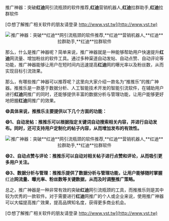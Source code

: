推广神器：突破**红迪**网引流瓶颈的软件推荐,**红迪**营销机器人,**红迪**拉群助手,**红迪**拉群软件

[😍想了解推广相关软件的朋友请登录 http://www.vst.tw](http://www.vst.tw)

 <center><img src="https://vst.tw/MP4/tuiguang/png/1.png" alt="推广神器：突破**红迪**网引流瓶颈的软件推荐,**红迪**营销机器人,**红迪**拉群助手,**红迪**拉群软件"></center>

那么，什么是推广神器呢？简单来说，推广神器就是一种能够帮助用户快速提升**红迪**网流量、增加粉丝的软件工具。通过多种渠道自动发帖、自动点赞、自动评论等功能，推广神器能够让用户在短时间内迅速提高**红迪**网的曝光率以及粉丝数，从而实现目标引流效果。

那么，有哪些推广神器可以推荐呢？这里向大家介绍一款名为“推推乐”的推广神器。推推乐是一款基于数据分析、人工智能技术开发的智能引流软件，在辅助用户进行**红迪**网推广的同时，还能够提供丰富的数据分析与管理功能，让用户能够更好地把握**红迪**网推广的效果。

**😄具体来说，推推乐主要提供以下几个方面的功能：**

**😄1、自动发帖：推推乐可以根据指定关键词自动搜索相关内容，并进行自动发布。同时，还可支持用户定制化的帖子内容，从而增加发布的有效性。**

 <center><img src="https://vst.tw/MP4/tuiguang/png/1.png" alt="推广神器：突破**红迪**网引流瓶颈的软件推荐,**红迪**营销机器人,**红迪**拉群助手,**红迪**拉群软件"></center>

**😄2、自动点赞与评论：推推乐可以自动对相关帖子进行点赞和评论，从而吸引更多用户关注。**

**😄3、数据分析与管理：推推乐提供了数据分析与管理功能，让用户能够随时掌握**红迪**网流量、曝光率、粉丝数等关键数据，从而及时调整推广策略。**

总之，推广神器是一种非常有效的突破**红迪**网引流瓶颈的工具，而推推乐则是其中较为优秀的一款软件。对于需要进行**红迪**网推广的个人或企业来说，使用推广神器可以大幅提高推广效果，提高品牌知名度，获得更多商业机会。

[😍想了解推广相关软件的朋友请登录 http://www.vst.tw](http://www.vst.tw)



